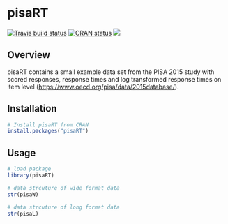 # pisaRT

<!-- badges: start -->
[![Travis build status](https://travis-ci.org/beckerbenj/pisaRT.svg?branch=master)](https://travis-ci.org/beckerbenj/pisaRT)
[![CRAN status](https://www.r-pkg.org/badges/version/pisaRT)](https://CRAN.R-project.org/package=pisaRT)
[![](http://cranlogs.r-pkg.org/badges/grand-total/pisaRT?color=blue)](https://cran.r-project.org/package=pisaRT)
<!-- badges: end -->

## Overview

pisaRT contains a small example data set from the PISA 2015 study with scored responses, response times and log transformed response times on item level (<https://www.oecd.org/pisa/data/2015database/>). 

## Installation

```R
# Install pisaRT from CRAN
install.packages("pisaRT")
```

## Usage

```R
# load package
library(pisaRT)

# data strcuture of wide format data
str(pisaW)

# data strcuture of long format data
str(pisaL)
```
